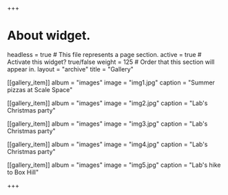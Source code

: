 +++
# About widget.
headless = true  # This file represents a page section.
active = true  # Activate this widget? true/false
weight = 125  # Order that this section will appear in.
layout = "archive"
title = "Gallery"

[[gallery_item]]
  album = "images"
  image = "img1.jpg"
  caption = "Summer pizzas at Scale Space"
  
[[gallery_item]]
  album = "images"
  image = "img2.jpg"
  caption = "Lab's Christmas party"
  
[[gallery_item]]
  album = "images"
  image = "img3.jpg"
  caption = "Lab's Christmas party"
  
[[gallery_item]]
  album = "images"
  image = "img4.jpg"
  caption = "Lab's Christmas party"
  
[[gallery_item]]
  album = "images"
  image = "img5.jpg"
  caption = "Lab's hike to Box Hill"
  
+++
